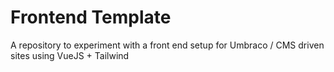 # Frontend Template
A repository to experiment with a front end setup for Umbraco / CMS driven sites using VueJS + Tailwind